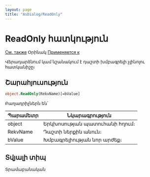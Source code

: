 ```yaml
---
layout: page
title: "AsDialog/ReadOnly"
---
```



# ReadOnly հատկություն

[См. также](../AsDialog.md) Օրինակ [Применяется к](../AsDialog.md)

Վերադարձնում կամ նշանակում է դաշտի խմբագրելի չլինոլու հատկանիշը։

## Շարահյուսություն

``` vb
object.ReadOnly(RekvName)[=bValue] 
```

Բաղադրիչներն են՝ 


| Պարամետր | Նկարագրություն |
|--|--|
| object | Երկխոսության պատուհանի հղում։ |
| RekvName | Դաշտի ներքին անուն։ |
| bValue | Խմբագրելիության նոր արժեք։ |


## Տվյալի տիպ

Տրամաբանական 
